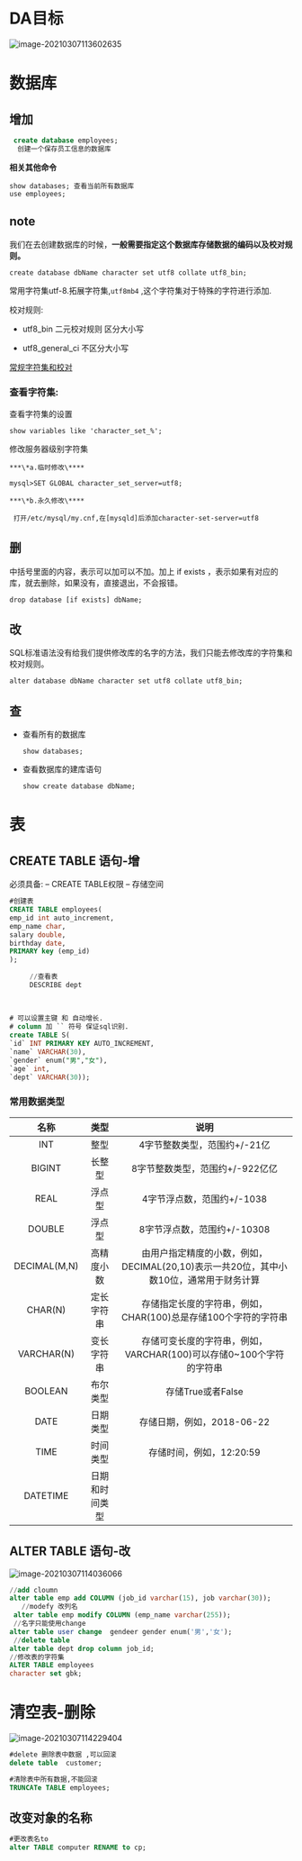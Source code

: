 # DA目标

![image-20210307113602635](https://i.loli.net/2021/03/07/X6Wo8D4FaklcyHi.png)

# 数据库

## 增加

```sql
 create database employees;
  创建一个保存员工信息的数据库
```

**相关其他命令**

```mysql
show databases; 查看当前所有数据库
use employees;
```

## note

我们在去创建数据库的时候，**一般需要指定这个数据库存储数据的编码以及校对规则。**

`create database dbName character set utf8 collate utf8_bin;`

常用字符集utf-8.拓展字符集,`utf8mb4` ,这个字符集对于特殊的字符进行添加.

校对规则:

- utf8_bin 二元校对规则 区分大小写

- utf8_general_ci 不区分大小写

  

[常规字符集和校对](https://dev.mysql.com/doc/refman/8.0/en/charset-mysql.html)

### 查看字符集:

查看字符集的设置

`show variables like 'character_set_%';`

修改服务器级别字符集

```
***\*a.临时修改\****

mysql>SET GLOBAL character_set_server=utf8;

***\*b.永久修改\****

 打开/etc/mysql/my.cnf,在[mysqld]后添加character-set-server=utf8
```

## 删

中括号里面的内容，表示可以加可以不加。加上 if exists ，表示如果有对应的库，就去删除，如果没有，直接退出，不会报错。

`drop database [if exists] dbName;`

## 改

SQL标准语法没有给我们提供修改库的名字的方法，我们只能去修改库的字符集和校对规则。

`alter database dbName character set utf8 collate utf8_bin;`

## 查

- 查看所有的数据库

  `show databases;`

- 查看数据库的建库语句

  `show create database dbName;`

# 表

## CREATE TABLE 语句-增

必须具备: – CREATE TABLE权限 – 存储空间

```sql
#创建表
CREATE TABLE employees(
emp_id int auto_increment,
emp_name char,
salary double,
birthday date,
PRIMARY key (emp_id)
);
                           
     //查看表
     DESCRIBE dept
     
     
     
# 可以设置主键 和 自动增长.
# column 加 `` 符号 保证sql识别.
create TABLE S(
`id` INT PRIMARY KEY AUTO_INCREMENT,
`name` VARCHAR(30),
`gender` enum("男","女"),
`age` int,
`dept` VARCHAR(30));
```

### 常用数据类型

|   **名称**   |    **类型**    |                           **说明**                           |
| :----------: | :------------: | :----------------------------------------------------------: |
|     INT      |      整型      |                 4字节整数类型，范围约+/-21亿                 |
|    BIGINT    |     长整型     |               8字节整数类型，范围约+/-922亿亿                |
|     REAL     |     浮点型     |                  4字节浮点数，范围约+/-1038                  |
|    DOUBLE    |     浮点型     |                 8字节浮点数，范围约+/-10308                  |
| DECIMAL(M,N) |   高精度小数   | 由用户指定精度的小数，例如，DECIMAL(20,10)表示一共20位，其中小数10位，通常用于财务计算 |
|   CHAR(N)    |   定长字符串   | 存储指定长度的字符串，例如，CHAR(100)总是存储100个字符的字符串 |
|  VARCHAR(N)  |   变长字符串   | 存储可变长度的字符串，例如，VARCHAR(100)可以存储0~100个字符的字符串 |
|   BOOLEAN    |    布尔类型    |                      存储True或者False                       |
|     DATE     |    日期类型    |                  存储日期，例如，2018-06-22                  |
|     TIME     |    时间类型    |                   存储时间，例如，12:20:59                   |
|   DATETIME   | 日期和时间类型 |                                                              |

## ALTER TABLE 语句-改

![image-20210307114036066](https://i.loli.net/2021/03/07/fJCFtwqM2TkE6a7.png)

```sql
//add cloumn
alter table emp add COLUMN (job_id varchar(15), job varchar(30));
   //modefy 改列名
 alter table emp modify COLUMN (emp_name varchar(255));
 //名字只能使用change
alter table user change  gendeer gender enum('男','女');
 //delete table
alter table dept drop column job_id; 
//修改表的字符集
ALTER TABLE employees 
character set gbk;
```

# 清空表-删除

![image-20210307114229404](https://i.loli.net/2021/03/07/gUKX9Hja2SWGOtc.png)

```SQL
#delete 删除表中数据 ,可以回滚
delete table  customer;

#清除表中所有数据,不能回滚
TRUNCATe TABLE employees;
```

## 改变对象的名称

```SQL
#更改表名to 
alter TABLE computer RENAME to cp;
```

